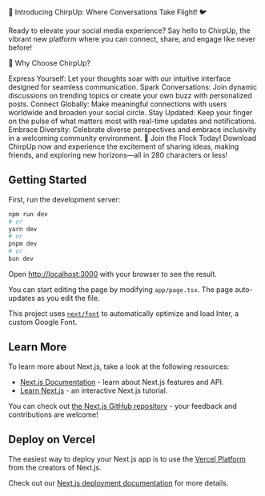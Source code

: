 🌟 Introducing ChirpUp: Where Conversations Take Flight! 🐦

Ready to elevate your social media experience? Say hello to ChirpUp, the vibrant new platform where you can connect, share, and engage like never before!

🚀 Why Choose ChirpUp?

Express Yourself: Let your thoughts soar with our intuitive interface designed for seamless communication.
Spark Conversations: Join dynamic discussions on trending topics or create your own buzz with personalized posts.
Connect Globally: Make meaningful connections with users worldwide and broaden your social circle.
Stay Updated: Keep your finger on the pulse of what matters most with real-time updates and notifications.
Embrace Diversity: Celebrate diverse perspectives and embrace inclusivity in a welcoming community environment.
🎉 Join the Flock Today!
Download ChirpUp now and experience the excitement of sharing ideas, making friends, and exploring new horizons—all in 280 characters or less!


## Getting Started

First, run the development server:

```bash
npm run dev
# or
yarn dev
# or
pnpm dev
# or
bun dev
```

Open [http://localhost:3000](http://localhost:3000) with your browser to see the result.

You can start editing the page by modifying `app/page.tsx`. The page auto-updates as you edit the file.

This project uses [`next/font`](https://nextjs.org/docs/basic-features/font-optimization) to automatically optimize and load Inter, a custom Google Font.

## Learn More

To learn more about Next.js, take a look at the following resources:

- [Next.js Documentation](https://nextjs.org/docs) - learn about Next.js features and API.
- [Learn Next.js](https://nextjs.org/learn) - an interactive Next.js tutorial.

You can check out [the Next.js GitHub repository](https://github.com/vercel/next.js/) - your feedback and contributions are welcome!

## Deploy on Vercel

The easiest way to deploy your Next.js app is to use the [Vercel Platform](https://vercel.com/new?utm_medium=default-template&filter=next.js&utm_source=create-next-app&utm_campaign=create-next-app-readme) from the creators of Next.js.

Check out our [Next.js deployment documentation](https://nextjs.org/docs/deployment) for more details.
